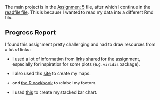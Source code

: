 The main project is in the [Assignment 5](https://github.com/arsbar24/STAT545-hw-barton-alistair/blob/master/hw05/Assignment_5.md) file, after which I continue in the [readfile file](https://github.com/arsbar24/STAT545-hw-barton-alistair/blob/master/hw05/readfile.md). This is because I wanted to read my data into a different Rmd file.


## Progress Report

I found this assignment pretty challenging and had to draw resources from a lot of links:

* I used a lot of information from [links](http://stat545.com/graph00_index.html) shared for the assignment, especially for inspiration for some plots (e.g. `viridis` package).

* I also used this [site](http://eriqande.github.io/rep-res-web/lectures/making-maps-with-R.html) to create my maps.

* and [the R cookbook](http://www.cookbook-r.com/Manipulating_data/Renaming_levels_of_a_factor/) to relabel my factors.

* I used [this](https://www.statmethods.net/graphs/bar.html) to create my stacked bar chart.
